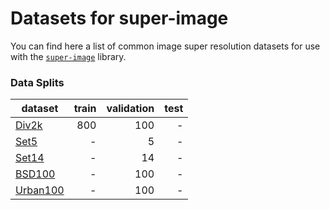 # Datasets for super-image

You can find here a list of common image super resolution datasets for use with the 
[`super-image`](https://github.com/eugenesiow/super-image) library.

### Data Splits

| dataset  |train |validation|test|
|-------|-----:|---:|---:|
|[Div2k](https://huggingface.co/datasets/eugenesiow/Div2k)|800|100|-|
|[Set5](https://huggingface.co/datasets/eugenesiow/Set5)|-|5|-|
|[Set14](https://huggingface.co/datasets/eugenesiow/Set14)|-|14|-|
|[BSD100](https://huggingface.co/datasets/eugenesiow/BSD100)|-|100|-|
|[Urban100](https://huggingface.co/datasets/eugenesiow/Urban100)|-|100|-|
